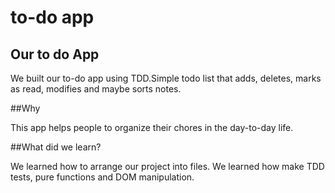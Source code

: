 # to-do app

## Our to do App
We built our to-do app using TDD.Simple todo list that adds, deletes, marks as read, modifies and maybe sorts notes.

##Why

This app helps people to organize their chores in the day-to-day life.


##What did we learn?

We learned how to arrange our project into files.
We learned how make TDD tests, pure functions and DOM manipulation.
